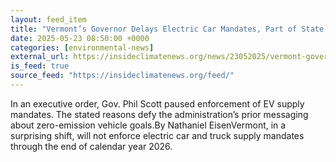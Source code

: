 ```yaml
---
layout: feed_item
title: "Vermont’s Governor Delays Electric Car Mandates, Part of State’s Climate Plan"
date: 2025-05-23 08:50:00 +0000
categories: [environmental-news]
external_url: https://insideclimatenews.org/news/23052025/vermont-governor-phil-scott-delays-ev-mandates/
is_feed: true
source_feed: "https://insideclimatenews.org/feed/"
---
```


In an executive order, Gov. Phil Scott paused enforcement of EV supply mandates. The stated reasons defy the administration’s prior messaging about zero-emission vehicle goals.By Nathaniel EisenVermont, in a surprising shift, will not enforce electric car and truck supply mandates through the end of calendar year 2026.&nbsp;
